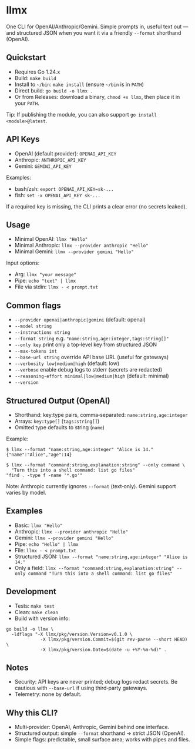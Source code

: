 # llmx

One CLI for OpenAI/Anthropic/Gemini. Simple prompts in, useful text out — and structured JSON when you want it via a friendly `--format` shorthand (OpenAI).

## Quickstart
- Requires Go 1.24.x
- Build: `make build`
- Install to `~/bin`: `make install` (ensure `~/bin` is in `PATH`)
- Direct build: `go build -o llmx .`
- Or from Releases: download a binary, `chmod +x llmx`, then place it in your `PATH`.

Tip: If publishing the module, you can also support `go install <module>@latest`.

## API Keys
- OpenAI (default provider): `OPENAI_API_KEY`
- Anthropic: `ANTHROPIC_API_KEY`
- Gemini: `GEMINI_API_KEY`

Examples:
- bash/zsh: `export OPENAI_API_KEY=sk-...`
- fish: `set -x OPENAI_API_KEY sk-...`

If a required key is missing, the CLI prints a clear error (no secrets leaked).

## Usage
- Minimal OpenAI: `llmx "Hello"`
- Minimal Anthropic: `llmx --provider anthropic "Hello"`
- Minimal Gemini: `llmx --provider gemini "Hello"`

Input options:
- Arg: `llmx "your message"`
- Pipe: `echo "text" | llmx`
- File via stdin: `llmx - < prompt.txt`

## Common flags
- `--provider openai|anthropic|gemini` (default: openai)
- `--model string`
- `--instructions string`
- `--format string`  e.g. `"name:string,age:integer,tags:string[]"`
- `--only key`  print only a top‑level key from structured JSON
- `--max-tokens int`
- `--base-url string`  override API base URL (useful for gateways)
- `--verbosity low|medium|high` (default: low)
- `--verbose` enable debug logs to stderr (secrets are redacted)
- `--reasoning-effort minimal|low|medium|high` (default: minimal)
- `--version`

## Structured Output (OpenAI)
- Shorthand: key:type pairs, comma‑separated: `name:string,age:integer`
- Arrays: `key:type[]` (`tags:string[]`)
- Omitted type defaults to string (`name`)

Example:
```
$ llmx --format "name:string,age:integer" "Alice is 14."
{"name":"Alice","age":14}

$ llmx --format "command:string,explanation:string" --only command \
  "Turn this into a shell command: list go files"
"find . -type f -name '*.go'"
```

Note: Anthropic currently ignores `--format` (text‑only). Gemini support varies by model.

## Examples
- Basic: `llmx "Hello"`
- Anthropic: `llmx --provider anthropic "Hello"`
- Gemini: `llmx --provider gemini "Hello"`
- Pipe: `echo "Hello" | llmx`
- File: `llmx - < prompt.txt`
- Structured JSON: `llmx --format "name:string,age:integer" "Alice is 14."`
- Only a field: `llmx --format "command:string,explanation:string" --only command "Turn this into a shell command: list go files"`

## Development
- Tests: `make test`
- Clean: `make clean`
- Build with version info:
```
go build -o llmx \
  -ldflags "-X llmx/pkg/version.Version=v0.1.0 \
             -X llmx/pkg/version.Commit=$(git rev-parse --short HEAD) \
             -X llmx/pkg/version.Date=$(date -u +%Y-%m-%d)" .
```

## Notes
- Security: API keys are never printed; debug logs redact secrets. Be cautious with `--base-url` if using third‑party gateways.
- Telemetry: none by default.

## Why this CLI?
- Multi‑provider: OpenAI, Anthropic, Gemini behind one interface.
- Structured output: simple `--format` shorthand → strict JSON (OpenAI).
- Simple flags: predictable, small surface area; works with pipes and files.
